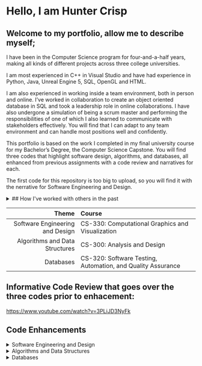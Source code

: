 

# Hello, I am Hunter Crisp
## Welcome to my portfolio, allow me to describe myself;

I have been in the Computer Science program for four-and-a-half years, making all kinds of different projects across three college universities. 

I am most experienced in C++ in Visual Studio and have had experience in Python, Java, Unreal Engine 5, SQL, OpenGL and HTML.

I am also experienced in working inside a team environment, both in person and online. I’ve worked in collaboration to create an object oriented database in SQL and took a leadership role in online collaborations. I have also undergone a simulation of being a scrum master and performing the responsibilities of one of which I also learned to communicate with stakeholders effectively. You will find that I can adapt to any team environment and can handle most positions well and confidently.

This portfolio is based on the work I completed in my final university course for my Bachelor’s Degree, the Computer Science Capstone. You will find three codes that highlight software design, algorithms, and databases, all enhanced from previous assignments with a code review and narratives for each.

The first code for this repository is too big to upload, so you will find it with the nerrative for Software Engineering and Design.

<details>
<summary> 
## How I've worked with others in the past
</summary>
	
##### Whether or not I am placed in a leadership position, I like to ensure plans and roles are fully understood by everyone and we stay on track to complete work early. I find it always best to aim towards an early completion in case some last minute fixes need to be made. Feedback is also important to me, either giving or receiving, both from team members and stakeholders.

	
</details>


| **Theme**                       | **Course**                                                  |
|--------------------------------:|:------------------------------------------------------------|
| Software Engineering and Design | CS-330: Computational Graphics and Visualization            |
| Algorithms and Data Structures  | CS-300: Analysis and Design                                 |
| Databases                       | CS-320: Software Testing, Automation, and Quality Assurance |

## Informative Code Review that goes over the three codes prior to enhacement:
https://www.youtube.com/watch?v=3PLiJD3NyFk

## Code Enhancements

<details>
<summary> 
Software Engineering and Design
</summary>

##### Drive Link (file is too large for GitHub): https://drive.google.com/file/d/1vbp8h_ZAxlhjLHeO4jew9QPF6eGLteWX/view?usp=sharing 

##### This artifact comes from CS330: Computational Graphics and Visualization. It is a program using OpenGL coded in C++ that generates a 3D scene entirely out of code. It was created in June 2024. For my project I created a basic desk setup with a screen, Xbox, notepad and pen.

##### I wanted to include this code in my ePortfolio because it is one of my cleanest and more complex pieces that I could show off. It also fits with the category of engineering and design quite well, showing that I can code in an organized manner that is readable and easy to understand. I improved the artifact by fixing a bug that prevented shaders from rendering in addition to adding user-friendliness by explaining controls and modifying the camera to be more intuitive, allowing full 360 degree rotation instead of slight panning.

##### I met all the course outcomes I planned to reach for this artifact, making all the enhancements plus a little extra.

##### The challenges I faced were quickly having to remember how OpenGL works and looking for what is causing issues without any highlighted errors.



##### Changes and enhancements:

##### Added explanation of controls in MainCode.cpp
![image](https://github.com/user-attachments/assets/ece2aabc-4580-431f-983a-47272e3bf9dc)

##### Made a change in ViewManager.cpp so that cursor is locked while the program is running so the user has complete camera freedom:
![image](https://github.com/user-attachments/assets/214e1335-1677-4655-92a1-2607d38f868c)

##### Fixed an issue where rendered objects were all under one method which is bad practice.
##### Before: all objects in SceneManager.cpp were in method “RenderScene()”

![image](https://github.com/user-attachments/assets/6acc1328-4b89-4f1f-8e74-45c501a86d40)

##### After: Each object is nested in its own method
##### SceneManager.cpp:
![image](https://github.com/user-attachments/assets/7274c3c3-89fb-44f3-910d-2423d8909058)

##### The trade off here is that each method had to have the transformation variables defined every time.

##### A new function was added: SetupSceneLights()
##### This in combination with functions not nested correctly were the reasons for shaders not rendering.

![image](https://github.com/user-attachments/assets/719c0df6-a577-4734-a12d-5beb3c678856)

##### Methods for each object also must be in SceneManager.h
![image](https://github.com/user-attachments/assets/47a2c9b0-0219-492d-b479-d9fc998526b1)


##### Scene before shaders:
![image](https://github.com/user-attachments/assets/41c2c701-eb93-4f8c-8154-1fbaaaeec1c8)


##### Scene after shaders:
![image](https://github.com/user-attachments/assets/e536bb07-a613-4266-ae47-b90e27549596)

##### As we can see there is a yellow tint to simulate house lighting in addition to shadows.

</details>

<details>
<summary> 
Algorithms and Data Structures
</summary>
  
##### My 2nd code of choice comes from CS300, Analysis and Design. The course went over various vector sorting methods with this particular code using a binary search tree. The idea is to have a text file of data with various courses and having the sorting method read and interpret the course requirements and display them to the user. The code is able to read from multiple text files as well. This code was created in December 2023.

##### I chose this code because it fits the criteria of algorithms and data structures, using a vector sorting algorithm. It is also easy to understand from an outside perspective. A lot of time was spent optimizing the user experience, creating a sleeker and clean look in the console window with newly added instructions. In addition to this, more comments have been added within the code to better explain how it works. Also, a bug was fixed that caused a file to not be read properly.

##### The new interface looks as follows:
![image](https://github.com/user-attachments/assets/e616f4f1-9653-40fd-9755-0cc7326c03fa)

##### The previous design was clunky and difficult to read.

##### I met all planned course outcomes for this enhancement and even adjusted more than initially planned. When modifying the artifact I learned that multiple files can be loaded at the same time, meaning the program is not limited to just one file. The big challenge I faced was figuring out why the text file would not load and this was due primarily to a naming error causing issues.

</details>

<details>
<summary> 
Databases
</summary>

##### The third program enhancement comes from CS320: Software testing, automation, and quality assurance. This program demonstrates the database portion of the capstone by utilizing JUnit testing for three different class types in a database. JUnit testing runs multiple tests simultaneously through separate classes to add, update, or delete items. Initially the program only featured contacts and contact service and their corresponding testing classes, but the enhancement adds task and appointment classes. The code was also enhanced with comments that demonstrate the flow of the program better.
	
##### The code can be broken down in three sectors:

##### The contact and contact service classes take an ID, first and last name, and a phone number of no more than 10 characters, and an address of no more than 30 characters, and the JUnit test classes for both ensure the uniqueness of the ID’s and make sure the character criteria is fulfilled before creating a new contact.

##### For the additional task, task service, and their two testing classes, task IDs and contact IDs are created again this time with no more than 20 characters and a description of 30 or less characters. A fail test was implemented to make sure each criteria is filled with a corresponding error message for each type of error, including null inputs.

##### For the added appointment classes, the ID and descriptions follow the same rules as task and task service, with the difference of dates not allowed to be scheduled in the past.

##### With all these changes I met the planned enhancements accordingly, adding new classes and comments in code. During the process I had to re-learn the usages of JUnit testing which was neat.
</details>
